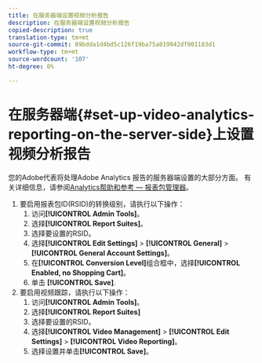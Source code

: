 ```yaml
---
title: 在服务器端设置视频分析报告
description: 在服务器端设置视频分析报告
copied-description: true
translation-type: tm+mt
source-git-commit: 89bdda1d4bd5c126f19ba75a819942df901183d1
workflow-type: tm+mt
source-wordcount: '107'
ht-degree: 0%

---
```



# 在服务器端{#set-up-video-analytics-reporting-on-the-server-side}上设置视频分析报告

您的Adobe代表将处理Adobe Analytics 报告的服务器端设置的大部分方面。 有关详细信息，请参阅[Analytics帮助和参考 — 报表包管理器](https://microsite.omniture.com/t2/help/en_US/reference/#Report_Suite_Manager)。
1. 要启用报表包ID(RSID)的转换级别，请执行以下操作：
   1. 访问&#x200B;**[!UICONTROL Admin Tools]**。
   1. 选择&#x200B;**[!UICONTROL Report Suites]**。
   1. 选择要设置的RSID。
   1. 选择&#x200B;**[!UICONTROL Edit Settings]** > **[!UICONTROL General]** > **[!UICONTROL General Account Settings]**。
   1. 在&#x200B;**[!UICONTROL Conversion Level]**&#x200B;组合框中，选择&#x200B;**[!UICONTROL Enabled, no Shopping Cart]**。
   1. 单击 **[!UICONTROL Save]**.
1. 要启用视频跟踪，请执行以下操作：
   1. 访问&#x200B;**[!UICONTROL Admin Tools]**。
   1. 选择&#x200B;**[!UICONTROL Report Suites]**
   1. 选择要设置的RSID。
   1. 选择&#x200B;**[!UICONTROL Video Management]** > **[!UICONTROL Edit Settings]** > **[!UICONTROL Video Reporting]**。
   1. 选择设置并单击&#x200B;**[!UICONTROL Save]**。
